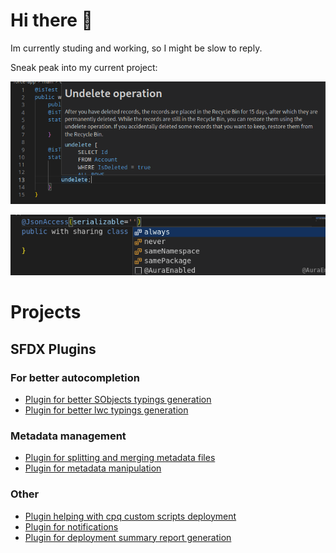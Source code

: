 # Hi there 👋

Im currently studing and working, so I might be slow to reply.


Sneak peak into my current project:

![Sneak peek of my current project](./sneak_peek.png)

![Sneak peek of my current project](./image.png)

# Projects

## SFDX Plugins

### For better autocompletion

- [Plugin for better SObjects typings generation](https://github.com/Ziemniakoss/apex-typings-generator)
- [Plugin for better lwc typings generation](https://github.com/Ziemniakoss/lwc-typings-generator)

### Metadata management

- [Plugin for splitting and merging metadata files](https://github.com/Ziemniakoss/sfdx-metadata-splitter)
- [Plugin for metadata manipulation](https://github.com/Ziemniakoss/sfdx-metadata-utils)

### Other

- [Plugin helping with cpq custom scripts deployment](https://github.com/Ziemniakoss/sfdx-cpq-scripts-deployment)
- [Plugin for notifications](https://github.com/Ziemniakoss/sfdx-notifications)
- [Plugin for deployment summary report generation](https://github.com/Ziemniakoss/sfdx-ci-summary-creator)
